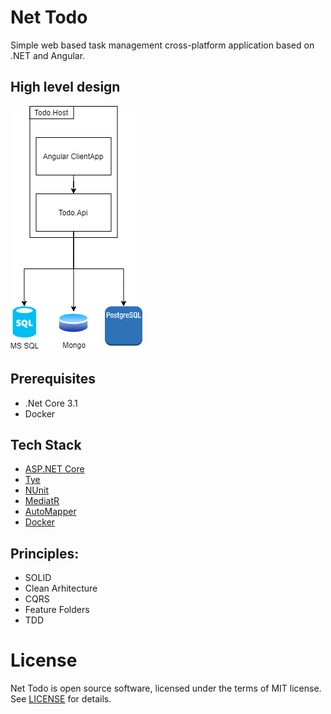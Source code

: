 # Net Todo
Simple web based task management cross-platform application based on .NET and Angular. 

## High level design 
![High level design](docs/high-level-design.png)

## Prerequisites
* .Net Core 3.1
* Docker
 
## Tech Stack
 * [ASP.NET Core](https://docs.microsoft.com/en-us/aspnet/core/)
 * [Tye](https://github.com/dotnet/tye)
 * [NUnit](https://nunit.org/)
 * [MediatR](https://github.com/jbogard/MediatR)
 * [AutoMapper](https://automapper.org/)
 * [Docker](https://www.docker.com/)

## Principles:
 * SOLID
 * Clean Arhitecture
 * CQRS
 * Feature Folders
 * TDD

# License
Net Todo is open source software, licensed under the terms of MIT license. 
See [LICENSE](LICENSE) for details.
